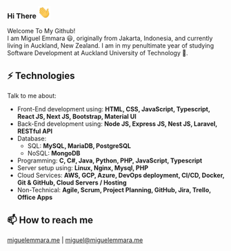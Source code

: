 ### Hi There <img src="https://raw.githubusercontent.com/ABSphreak/ABSphreak/master/gifs/Hi.gif" width="30px"></h2>

Welcome To My Github!
<br>
I am Miguel Emmara 😃, originally from Jakarta, Indonesia, and currently living in Auckland, New Zealand. I am in my penultimate year of studying Software Development at Auckland University of Technology 🏫.

## ⚡ Technologies
Talk to me about:
- Front-End development using: **HTML, CSS, JavaScript, Typescript, React JS, Next JS, Bootstrap, Material UI**
- Back-End development using: **Node JS, Express JS, Nest JS, Laravel, RESTful API**
- Database:
  - SQL: **MySQL, MariaDB, PostgreSQL**
  - NoSQL: **MongoDB**
- Programming: **C, C#, Java, Python, PHP, JavaScript, Typescript**
- Server setup using: **Linux, Nginx, Mysql, PHP**
- Cloud Services: **AWS, GCP, Azure, DevOps deployment, CI/CD, Docker, Git & GitHub, Cloud Servers / Hosting**
- Non-Technical: **Agile, Scrum, Project Planning, GitHub, Jira, Trello, Office Apps**

## 📫 How to reach me
<a href="https://miguelemmara.me/#contact">miguelemmara.me</a> | miguel@miguelemmara.me

<!--
**MiguelEmmara-ai/MiguelEmmara-ai** is a ✨ _special_ ✨ repository because its `README.md` (this file) appears on your GitHub profile.
-->
